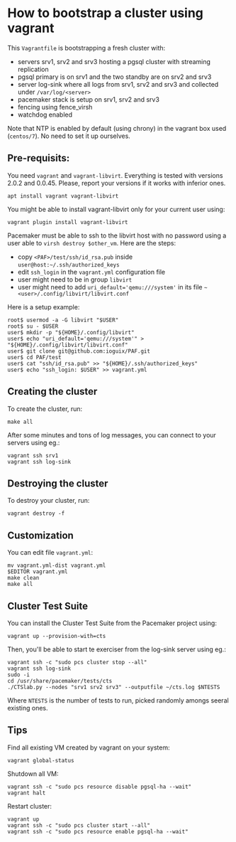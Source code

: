 # How to bootstrap a cluster using vagrant

This `Vagrantfile` is bootstrapping a fresh cluster with:

* servers srv1, srv2 and srv3 hosting a pgsql cluster with streaming replication
* pgsql primary is on srv1 and the two standby are on srv2 and srv3
* server log-sink where all logs from srv1, srv2 and srv3 and collected under `/var/log/<server>`
* pacemaker stack is setup on srv1, srv2 and srv3
* fencing using fence_virsh
* watchdog enabled

Note that NTP is enabled by default (using chrony) in the vagrant box used (`centos/7`).
No need to set it up ourselves.

## Pre-requisits:

You need `vagrant` and `vagrant-libvirt`. Everything is tested with versions 2.0.2 and
0.0.45. Please, report your versions if it works with inferior ones.

~~~
apt install vagrant vagrant-libvirt
~~~

You might be able to install vagrant-libvirt only for your current user using:

~~~
vagrant plugin install vagrant-libvirt
~~~

Pacemaker must be able to ssh to the libvirt host with no password using a user able
to `virsh destroy $other_vm`. Here are the steps:

* copy `<PAF>/test/ssh/id_rsa.pub` inside `user@host:~/.ssh/authorized_keys`
* edit `ssh_login` in the `vagrant.yml` configuration file
* user might need to be in group `libvirt`
* user might need to add `uri_default='qemu:///system'` in its
  file `~<user>/.config/libvirt/libvirt.conf`

Here is a setup example:

~~~
root$ usermod -a -G libvirt "$USER"
root$ su - $USER
user$ mkdir -p "${HOME}/.config/libvirt"
user$ echo "uri_default='qemu:///system'" > "${HOME}/.config/libvirt/libvirt.conf"
user$ git clone git@github.com:ioguix/PAF.git
user$ cd PAF/test
user$ cat "ssh/id_rsa.pub" >> "${HOME}/.ssh/authorized_keys"
user$ echo "ssh_login: $USER" >> vagrant.yml
~~~

## Creating the cluster

To create the cluster, run:

~~~
make all
~~~

After some minutes and tons of log messages, you can connect to your servers using eg.:

~~~
vagrant ssh srv1
vagrant ssh log-sink
~~~

## Destroying the cluster

To destroy your cluster, run:

~~~
vagrant destroy -f
~~~


## Customization

You can edit file `vagrant.yml`:

~~~
mv vagrant.yml-dist vagrant.yml
$EDITOR vagrant.yml
make clean
make all
~~~

## Cluster Test Suite

You can install the Cluster Test Suite from the Pacemaker project using:

~~~
vagrant up --provision-with=cts
~~~

Then, you'll be able to start te exerciser from the log-sink server using eg.:

~~~
vagrant ssh -c "sudo pcs cluster stop --all"
vagrant ssh log-sink
sudo -i
cd /usr/share/pacemaker/tests/cts
./CTSlab.py --nodes "srv1 srv2 srv3" --outputfile ~/cts.log $NTESTS
~~~

Where `NTESTS` is the number of tests to run, picked randomly amongs seeral
existing ones.

## Tips

Find all existing VM created by vagrant on your system:

~~~
vagrant global-status
~~~

Shutdown all VM:

~~~
vagrant ssh -c "sudo pcs resource disable pgsql-ha --wait"
vagrant halt
~~~

Restart cluster:

~~~
vagrant up
vagrant ssh -c "sudo pcs cluster start --all"
vagrant ssh -c "sudo pcs resource enable pgsql-ha --wait"
~~~
